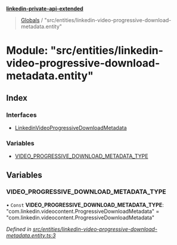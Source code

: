 **[linkedin-private-api-extended](../README.md)**

> [Globals](../globals.md) / "src/entities/linkedin-video-progressive-download-metadata.entity"

# Module: "src/entities/linkedin-video-progressive-download-metadata.entity"

## Index

### Interfaces

* [LinkedinVideoProgressiveDownloadMetadata](../interfaces/_src_entities_linkedin_video_progressive_download_metadata_entity_.linkedinvideoprogressivedownloadmetadata.md)

### Variables

* [VIDEO\_PROGRESSIVE\_DOWNLOAD\_METADATA\_TYPE](_src_entities_linkedin_video_progressive_download_metadata_entity_.md#video_progressive_download_metadata_type)

## Variables

### VIDEO\_PROGRESSIVE\_DOWNLOAD\_METADATA\_TYPE

• `Const` **VIDEO\_PROGRESSIVE\_DOWNLOAD\_METADATA\_TYPE**: \"com.linkedin.videocontent.ProgressiveDownloadMetadata\" = "com.linkedin.videocontent.ProgressiveDownloadMetadata"

*Defined in [src/entities/linkedin-video-progressive-download-metadata.entity.ts:3](https://github.com/khanhtranngoccva/linkedin-private-api/blob/a682f4e/src/entities/linkedin-video-progressive-download-metadata.entity.ts#L3)*
